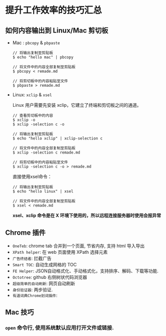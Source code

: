 # 提升工作效率的技巧汇总

## 如何内容输出到 Linux/Mac 剪切板
- Mac : `pbcopy` & `pbpaste`
    ```shell
    // 将输出复制至剪贴板
    $ echo "hello mac" | pbcopy

    // 将文件中的内容全部复制至剪贴板
    $ pbcopy < remade.md

    // 将剪切板中的内容粘贴至文件
    $ pbpaste > remade.md
    ```

- Linux: `xclip` & `xsel`

    Linux 用户需要先安装 xclip，它建立了终端和剪切板之间的通道。

    ```shell
    // 查看剪切板中的内容
    $ xclip -o
    $ xclip -selection c -o

    // 将输出复制至剪贴板
    $ echo "hello xclip" | xclip-selection c

    // 将文件中的内容全部复制至剪贴板
    $ xclip -selection c remade.md

    // 将剪切板中的内容粘贴至文件
    $ xclip -selection c -o > remade.md

    ```

    直接使用xsel命令：
    ```shell
    // 将输出复制至剪贴板
    $ echo "hello linux" | xsel

    // 将文件中的内容全部复制至剪贴板
    $ xsel < remade.md
    ```

    **xsel、xclip 命令是在 X 环境下使用的，所以远程连接服务器时使用会报异常**

## Chrome 插件
- `OneTeb`: chrome tab 合并到一个页面, 节省内存, 支持 html 导入导出
- `XPath helper`: 在 web 页面使用 XPath 选择元素
- `广告终结者`: 拦截广告
- `Smart TOC`: 自动生成网格的 TOC
- `FE Helper`: JSON自动格式化、手动格式化，支持排序、解码、下载等功能.
- `Octotree`: github 右侧树状代码浏览器
- `超级简单的自动刷新`: 网页自动刷新
- `身份验证器`: 两步验证.
- `有道词典Chrome划词插件`: 

## Mac 技巧
### `open` 命令行, 使用系统默认应用打开文件或链接.